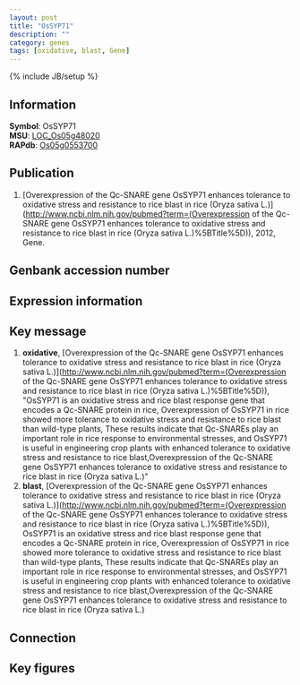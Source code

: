 ```yaml
---
layout: post
title: "OsSYP71"
description: ""
category: genes
tags: [oxidative, blast, Gene]
---
```

{% include JB/setup %}

## Information
__Symbol__: OsSYP71  
__MSU__: [LOC_Os05g48020](http://rice.plantbiology.msu.edu/cgi-bin/ORF_infopage.cgi?orf=LOC_Os05g48020)  
__RAPdb__: [Os05g0553700](http://rapdb.dna.affrc.go.jp/viewer/gbrowse_details/irgsp1?name=Os05g0553700)  

## Publication
1. [Overexpression of the Qc-SNARE gene OsSYP71 enhances tolerance to oxidative stress and resistance to rice blast in rice (Oryza sativa L.)](http://www.ncbi.nlm.nih.gov/pubmed?term=(Overexpression of the Qc-SNARE gene OsSYP71 enhances tolerance to oxidative stress and resistance to rice blast in rice (Oryza sativa L.)%5BTitle%5D)), 2012, Gene.

## Genbank accession number

## Expression information

## Key message
1. __oxidative__, [Overexpression of the Qc-SNARE gene OsSYP71 enhances tolerance to oxidative stress and resistance to rice blast in rice (Oryza sativa L.)](http://www.ncbi.nlm.nih.gov/pubmed?term=(Overexpression of the Qc-SNARE gene OsSYP71 enhances tolerance to oxidative stress and resistance to rice blast in rice (Oryza sativa L.)%5BTitle%5D)), "OsSYP71 is an oxidative stress and rice blast response gene that encodes a Qc-SNARE protein in rice, Overexpression of OsSYP71 in rice showed more tolerance to oxidative stress and resistance to rice blast than wild-type plants, These results indicate that Qc-SNAREs play an important role in rice response to environmental stresses, and OsSYP71 is useful in engineering crop plants with enhanced tolerance to oxidative stress and resistance to rice blast,Overexpression of the Qc-SNARE gene OsSYP71 enhances tolerance to oxidative stress and resistance to rice blast in rice (Oryza sativa L.)"
2. __blast__, [Overexpression of the Qc-SNARE gene OsSYP71 enhances tolerance to oxidative stress and resistance to rice blast in rice (Oryza sativa L.)](http://www.ncbi.nlm.nih.gov/pubmed?term=(Overexpression of the Qc-SNARE gene OsSYP71 enhances tolerance to oxidative stress and resistance to rice blast in rice (Oryza sativa L.)%5BTitle%5D)), OsSYP71 is an oxidative stress and rice blast response gene that encodes a Qc-SNARE protein in rice, Overexpression of OsSYP71 in rice showed more tolerance to oxidative stress and resistance to rice blast than wild-type plants, These results indicate that Qc-SNAREs play an important role in rice response to environmental stresses, and OsSYP71 is useful in engineering crop plants with enhanced tolerance to oxidative stress and resistance to rice blast,Overexpression of the Qc-SNARE gene OsSYP71 enhances tolerance to oxidative stress and resistance to rice blast in rice (Oryza sativa L.)

## Connection

## Key figures


